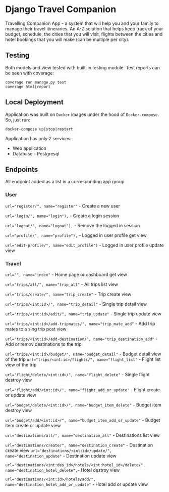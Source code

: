 # Django Travel Companion
Travelling Companion App - a system that will help you and your family to manage their travel itineraries. An A-Z solution that helps keep track of your budget, schedule, the cities that you will visit, flights between the cities and hotel bookings that you will make (can be multiple per city).

## Testing
Both models and view tested with built-in testing module. Test reports can be seen with coverage:
```
coverage run manage.py test
coverage html|report
```

## Local Deployment
Application was built on `Docker` images under the hood of `Docker-compose`. So, just run:

```
docker-compose up|stop|restart
```

Application has only 2 services:
- Web application
- Database - Postgresql


## Endpoints 
All endpoint added as a list in a corresponding app group

### User
`url="register/", name="register"` - Create a new user

`url="login/", name="login"),` - Create a login session

`url="logout/", name="logout"),` - Remove the logged in session

`url="profile/", name="profile"),` - Logged in user profile get view

`url="edit-profile/", name="edit_profile")` - Logged in user profile update view

### Travel

`url="", name="index"` - Home page or dashboard get view

`url="trips/all/", name="trip_all"` - All trips list view

`url="trips/create/", name="trip_create"` - Trip create view

`url="trips/<int:id>/", name="trip_detail"` - Single trip detail view

`url="trips/<int:id>/edit/", name="trip_update"` - Single trip update view

`url="trips/<int:id>/add-tripmates/", name="trip_mate_add"` - Add trip mates to a sing trip post view

`url="trips/<int:id>/add-destination/", name="trip_destination_add"` - Add or remov destinations to the trip

`url="trips/<int:id>/budget/", name="budget_detail"` - Budget detail view of the trip
`url="trips/<int:id>/flights/", name="flight_list"` - Flight list view of the trip

`url="flight/delete/<int:id>/", name="flight_delete"` - Single flight destroy view

`url="flight/add/<int:id>/", name="flight_add_or_update"` - Flight create or update view

`url="budget/delete/<int:id>/", name="budget_item_delete"` - Budget item destroy view

`url="budget/add/<int:id>/", name="budget_item_add_or_update"` - Budget item create or update view

`url="destinations/all/", name="destination_all"` - Destinations list view

`url="destinations/create/", name="destination_create"` - Destination create view
`url="destinations/<int:id>/update/", name="destination_update"` - Destination update view

`url="destinations/<int:des_id>/hotels/<int:hotel_id>/delete/", name="destination_hotel_delete",`- Hotel destroy view

`url="destinations/<int:id>/hotels/add/", name="destination_hotel_add_or_update"` - Hotel add or update view 